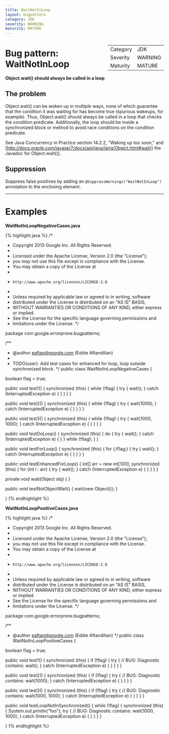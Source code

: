 ```yaml
---
title: WaitNotInLoop
layout: bugpattern
category: JDK
severity: WARNING
maturity: MATURE
---
```


<!--
*** AUTO-GENERATED, DO NOT MODIFY ***
To make changes, edit the @BugPattern annotation or the explanation in docs/bugpattern.
-->

<div style="float:right;"><table id="metadata">
<tr><td>Category</td><td>JDK</td></tr>
<tr><td>Severity</td><td>WARNING</td></tr>
<tr><td>Maturity</td><td>MATURE</td></tr>
</table></div>

# Bug pattern: WaitNotInLoop
__Object.wait() should always be called in a loop__

## The problem
Object.wait() can be woken up in multiple ways, none of which guarantee that the condition it was waiting for has become true (spurious wakeups, for example). Thus, Object.wait() should always be called in a loop that checks the condition predicate.  Additionally, the loop should be inside a synchronized block or method to avoid race conditions on the condition predicate.

See Java Concurrency in Practice section 14.2.2, "Waking up too soon," and [http://docs.oracle.com/javase/7/docs/api/java/lang/Object.html#wait() the Javadoc for Object.wait()].

## Suppression
Suppress false positives by adding an `@SuppressWarnings("WaitNotInLoop")` annotation to the enclosing element.

----------

# Examples
__WaitNotInLoopNegativeCases.java__

{% highlight java %}
/*
 * Copyright 2013 Google Inc. All Rights Reserved.
 *
 * Licensed under the Apache License, Version 2.0 (the "License");
 * you may not use this file except in compliance with the License.
 * You may obtain a copy of the License at
 *
 *     http://www.apache.org/licenses/LICENSE-2.0
 *
 * Unless required by applicable law or agreed to in writing, software
 * distributed under the License is distributed on an "AS IS" BASIS,
 * WITHOUT WARRANTIES OR CONDITIONS OF ANY KIND, either express or implied.
 * See the License for the specific language governing permissions and
 * limitations under the License.
 */

package com.google.errorprone.bugpatterns;

/**
 * @author eaftan@google.com (Eddie Aftandilian)
 *
 * TODO(user): Add test cases for enhanced for loop, loop outside synchronized block.
 */
public class WaitNotInLoopNegativeCases {

  boolean flag = true;

  public void test1() {
    synchronized (this) {
      while (!flag) {
        try {
          wait();
        } catch (InterruptedException e) {
        }
      }
    }
  }

  public void test2() {
    synchronized (this) {
      while (!flag) {
        try {
          wait(1000);
        } catch (InterruptedException e) {
        }
      }
    }
  }

  public void test3() {
    synchronized (this) {
      while (!flag) {
        try {
          wait(1000, 1000);
        } catch (InterruptedException e) {
        }
      }
    }
  }

  public void testDoLoop() {
    synchronized (this) {
      do {
        try {
          wait();
        } catch (InterruptedException e) {
        }
      } while (!flag);
    }
  }

  public void testForLoop() {
    synchronized (this) {
      for (;!flag;) {
        try {
          wait();
        } catch (InterruptedException e) {
        }
      }
    }
  }

  public void testEnhancedForLoop() {
    int[] arr = new int[100];
    synchronized (this) {
      for (int i : arr) {
        try {
          wait();
        } catch (InterruptedException e) {
        }
      }
    }
  }

  private void wait(Object obj) {
  }

  public void testNotObjectWait() {
    wait(new Object());
  }

}
{% endhighlight %}

__WaitNotInLoopPositiveCases.java__

{% highlight java %}
/*
 * Copyright 2013 Google Inc. All Rights Reserved.
 *
 * Licensed under the Apache License, Version 2.0 (the "License");
 * you may not use this file except in compliance with the License.
 * You may obtain a copy of the License at
 *
 *     http://www.apache.org/licenses/LICENSE-2.0
 *
 * Unless required by applicable law or agreed to in writing, software
 * distributed under the License is distributed on an "AS IS" BASIS,
 * WITHOUT WARRANTIES OR CONDITIONS OF ANY KIND, either express or implied.
 * See the License for the specific language governing permissions and
 * limitations under the License.
 */

package com.google.errorprone.bugpatterns;

/**
 * @author eaftan@google.com (Eddie Aftandilian)
 */
public class WaitNotInLoopPositiveCases {
  
  boolean flag = true;
  
  public void test1() {
    synchronized (this) {
      if (!flag) {
        try {
          // BUG: Diagnostic contains: 
          wait();
        } catch (InterruptedException e) {
        }
      }
    }
  }
  
  public void test2() {
    synchronized (this) {
      if (!flag) {
        try {
          // BUG: Diagnostic contains: 
          wait(1000);
        } catch (InterruptedException e) {
        }
      }
    }
  }
  
  public void test3() {
    synchronized (this) {
      if (!flag) {
        try {
          // BUG: Diagnostic contains: 
          wait(1000, 1000);
        } catch (InterruptedException e) {
        }
      }
    }
  }
  
  public void testLoopNotInSynchronized() {
    while (!flag) {
      synchronized (this) {
        System.out.println("foo");
        try {
          // BUG: Diagnostic contains: 
          wait(1000, 1000);
        } catch (InterruptedException e) {
        }
      }
    }
  }

}
{% endhighlight %}

